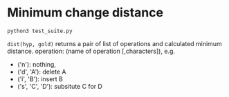 # Minimum change distance

`python3 test_suite.py`

`dist(hyp, gold)` returns a pair of list of operations and calculated minimum distance.
operation: (name of operation [,characters]), e.g. 
  - ('n'): nothing, 
  - ('d', 'A'): delete A
  - ('i', 'B'): insert B
  - ('s', 'C', 'D'): subsitute C for D 
